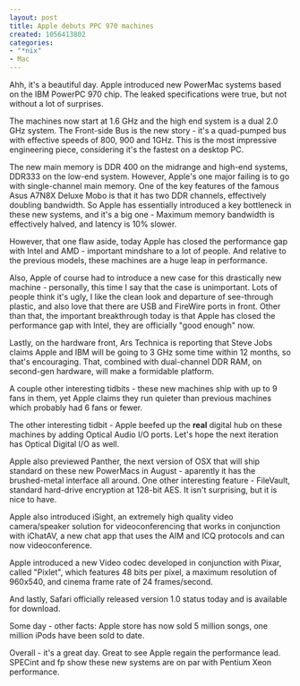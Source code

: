 ```yaml
--- 
layout: post
title: Apple debuts PPC 970 machines
created: 1056413802
categories: 
- "*nix"
- Mac
---
```

Ahh, it's a beautiful day.  Apple introduced new PowerMac systems based on the IBM PowerPC 970 chip.  The leaked specifications were true, but not without a lot of surprises.

The machines now start at 1.6 GHz and the high end system is a dual 2.0 GHz system.  The Front-side Bus is the new story - it's a quad-pumped bus with effective speeds of 800, 900 and 1GHz.  This is the most impressive engineering piece, considering it's the fastest on a desktop PC.

The new main memory is DDR 400 on the midrange and high-end systems, DDR333 on the low-end system.  However, Apple's one major failing is to go with single-channel main memory.  One of the key features of the famous Asus A7N8X Deluxe Mobo is that it has two DDR channels, effectively doubling bandwidth.  So Apple has essentially introduced a key bottleneck in these new systems, and it's a big one - Maximum memory bandwidth is effectively halved, and latency is 10% slower.

However, that one flaw aside, today Apple has closed the performance gap with Intel and AMD - important mindshare to a lot of people.  And relative to the previous models, these machines are a huge leap in performance.

Also, Apple of course had to introduce a new case for this drastically new machine - personally, this time I say that the case is unimportant.  Lots of people think it's ugly, I like the clean look and departure of see-through plastic, and also love that there are USB and FireWire ports in front.  Other than that, the important breakthrough today is that Apple has closed the performance gap with Intel, they are officially "good enough" now.

Lastly, on the hardware front, Ars Technica is reporting that Steve Jobs claims Apple and IBM will be going to 3 GHz some time within 12 months, so that's encouraging.  That, combined with dual-channel DDR RAM, on second-gen hardware, will make a formidable platform.

A couple other interesting tidbits - these new machines ship with up to 9 fans in them, yet Apple claims they run quieter than previous machines which probably had 6 fans or fewer.

The other interesting tidbit - Apple beefed up the <b>real</b> digital hub on these machines by adding Optical Audio I/O ports.  Let's hope the next iteration has Optical Digital I/O as well.

Apple also previewed Panther, the next version of OSX that will ship standard on these new PowerMacs in August - aparently it has the brushed-metal interface all around.  One other interesting feature - FileVault, standard hard-drive encryption at 128-bit AES.  It isn't surprising, but it is nice to have.

Apple also introduced iSight, an extremely high quality video camera/speaker solution for videoconferencing that works in conjunction with iChatAV, a new chat app that uses the AIM and ICQ protocols and can now videoconference.

Apple introduced a new Video codec developed in conjunction with Pixar, called "Pixlet", which features 48 bits per pixel, a maximum resolution of 960x540, and cinema frame rate of 24 frames/second.

And lastly, Safari officially released version 1.0 status today and is available for download.

Some day - other facts:  Apple store has now sold 5 million songs, one million iPods have been sold to date.

Overall - it's a great day.  Great to see Apple regain the performance lead.  SPECint and fp show these new systems are on par with Pentium Xeon performance.
